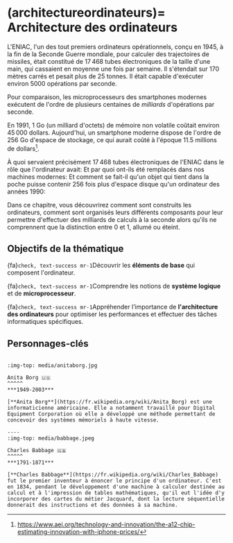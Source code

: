 (architectureordinateurs)=
Architecture des ordinateurs
===========================

<!-- <iframe src='https://timeline.knightlab.com/examples/houston/index.html' width='600' height='600' frameborder='0'></iframe> -->


L'ENIAC, l'un des tout premiers ordinateurs opérationnels, conçu en 1945, à la fin de la Seconde Guerre mondiale, pour calculer des trajectoires de missiles, était constitué de 17 468 tubes électroniques de la taille d'une main, qui cassaient en moyenne une fois par semaine.  Il s'étendait sur 170 mètres carrés et pesait plus de 25 tonnes. Il était capable d'exécuter environ 5000 opérations par seconde. 

Pour comparaison, les microprocesseurs des smartphones modernes exécutent de l'ordre de plusieurs centaines de _milliards_ d'opérations par seconde.

En 1991, 1 Go (un milliard d'octets) de mémoire non volatile coûtait environ 45 000 dollars. Aujourd'hui, un smartphone moderne dispose de l'ordre de 256 Go d'espace de stockage, ce qui aurait coûté à l'époque 11.5 millions de dollars[^1]. 

À quoi servaient précisément 17 468 tubes électroniques de l'ENIAC dans le rôle que l'ordinateur avait: Et par quoi ont-ils été remplacés dans nos machines modernes: Et comment se fait-il qu'un objet qui tient dans la poche puisse contenir 256 fois plus d'espace disque qu'un ordinateur des années 1990: 

Dans ce chapitre, vous découvrirez comment sont construits les ordinateurs, comment sont organisés leurs différents composants pour leur permettre d'effectuer des milliards de calculs à la seconde alors qu'ils ne comprennent que la distinction entre 0 et 1, allumé ou éteint.

<!-- ## Contenu de la thématique

```{tableofcontents}
``` 
-->

## Objectifs de la thématique

{fa}`check, text-success mr-1`Découvrir les **éléments de base** qui composent l'ordinateur.

{fa}`check, text-success mr-1`Comprendre les notions de **système logique** et de **microprocesseur**.

{fa}`check, text-success mr-1`Appréhender l’importance de **l'architecture des ordinateurs** pour optimiser les performances et effectuer des tâches informatiques spécifiques.

## Personnages-clés

````{panels}

:img-top: media/anitaborg.jpg

Anita Borg 🇺🇸 
^^^^^
***1949-2003***

[**Anita Borg**](https://fr.wikipedia.org/wiki/Anita_Borg) est une informaticienne américaine. Elle a notamment travaillé pour Digital Equipment Corporation où elle a développé une méthode permettant de concevoir des systèmes mémoriels à haute vitesse. 

----
:img-top: media/babbage.jpeg

Charles Babbage 🇬🇧 
^^^^^
***1791-1871***

[**Charles Babbage**](https://fr.wikipedia.org/wiki/Charles_Babbage) fut le premier inventeur à énoncer le principe d'un ordinateur. C'est en 1834, pendant le développement d'une machine à calculer destinée au calcul et à l'impression de tables mathématiques, qu'il eut l'idée d'y incorporer des cartes du métier Jacquard, dont la lecture séquentielle donnerait des instructions et des données à sa machine. 
````

[^1]:https://www.aei.org/technology-and-innovation/the-a12-chip-estimating-innovation-with-iphone-prices/